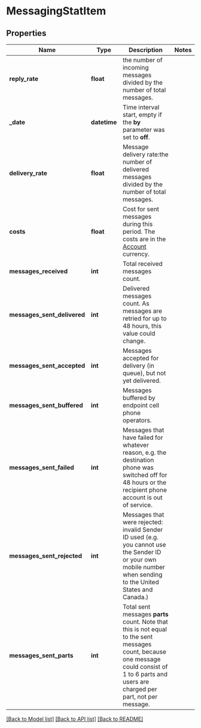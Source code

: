 # MessagingStatItem

## Properties
Name | Type | Description | Notes
------------ | ------------- | ------------- | -------------
**reply_rate** | **float** | the number of incoming messages divided by the number of total messages. | 
**_date** | **datetime** | Time interval start, empty if the **by** parameter was set to **off**.  | 
**delivery_rate** | **float** | Message delivery rate:the number of delivered messages divided by the number of total messages. | 
**costs** | **float** | Cost for sent messages during this period. The costs are in the [Account](http://docs.textmagictesting.com/#tag/User) currency.  | 
**messages_received** | **int** | Total received messages count. | 
**messages_sent_delivered** | **int** | Delivered messages count. As messages are retried for up to 48 hours, this value could change. | 
**messages_sent_accepted** | **int** | Messages accepted for delivery (in queue), but not yet delivered. | 
**messages_sent_buffered** | **int** | Messages buffered by endpoint cell phone operators. | 
**messages_sent_failed** | **int** | Messages that have failed for whatever reason, e.g. the destination phone was switched off for 48 hours or the recipient phone account is out of service. | 
**messages_sent_rejected** | **int** | Messages that were rejected: invalid Sender ID used (e.g. you cannot use the Sender ID or your own mobile number when sending to the United States and Canada.)  | 
**messages_sent_parts** | **int** | Total sent messages **parts** count. Note that this is not equal to the sent messages count, because one message could consist of 1 to 6 parts and users are charged per part, not per message. | 

[[Back to Model list]](../README.md#documentation-for-models) [[Back to API list]](../README.md#documentation-for-api-endpoints) [[Back to README]](../README.md)


